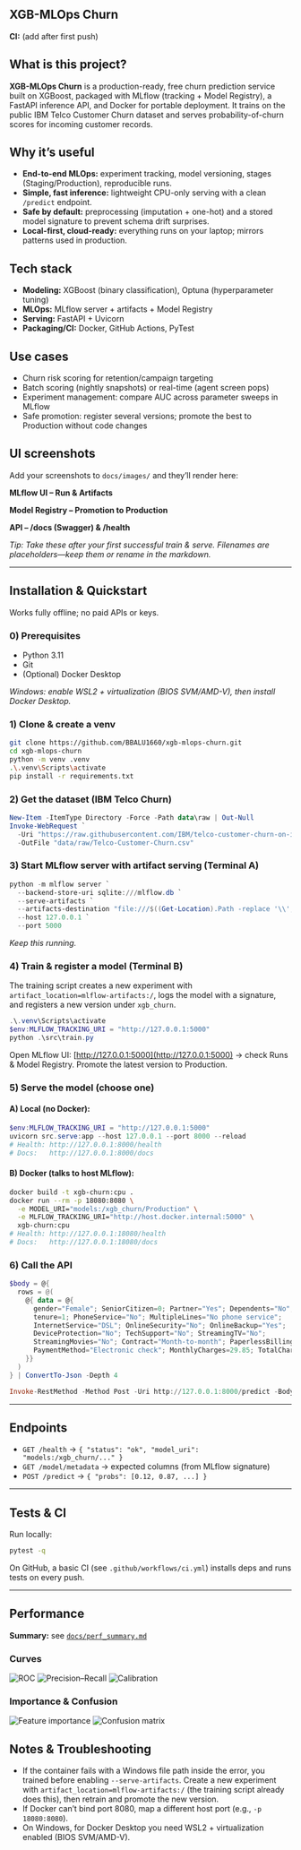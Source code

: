 
## XGB-MLOps Churn

**CI:** (add after first push)

## What is this project?

**XGB-MLOps Churn** is a production-ready, free churn prediction service built on XGBoost, packaged with MLflow (tracking + Model Registry), a FastAPI inference API, and Docker for portable deployment. It trains on the public IBM Telco Customer Churn dataset and serves probability-of-churn scores for incoming customer records.

## Why it’s useful

- **End-to-end MLOps:** experiment tracking, model versioning, stages (Staging/Production), reproducible runs.
- **Simple, fast inference:** lightweight CPU-only serving with a clean `/predict` endpoint.
- **Safe by default:** preprocessing (imputation + one-hot) and a stored model signature to prevent schema drift surprises.
- **Local-first, cloud-ready:** everything runs on your laptop; mirrors patterns used in production.

## Tech stack

- **Modeling:** XGBoost (binary classification), Optuna (hyperparameter tuning)
- **MLOps:** MLflow server + artifacts + Model Registry
- **Serving:** FastAPI + Uvicorn
- **Packaging/CI:** Docker, GitHub Actions, PyTest

## Use cases

- Churn risk scoring for retention/campaign targeting
- Batch scoring (nightly snapshots) or real-time (agent screen pops)
- Experiment management: compare AUC across parameter sweeps in MLflow
- Safe promotion: register several versions; promote the best to Production without code changes

## UI screenshots

Add your screenshots to `docs/images/` and they’ll render here:

**MLflow UI – Run & Artifacts**

<!-- ![MLflow UI](docs/images/mlflow_ui.png) -->

**Model Registry – Promotion to Production**

<!-- ![Model Registry](docs/images/model_registry.png) -->

**API – /docs (Swagger) & /health**

<!-- ![API Docs](docs/images/api_docs.png) -->

*Tip: Take these after your first successful train & serve. Filenames are placeholders—keep them or rename in the markdown.*

---

## Installation & Quickstart

Works fully offline; no paid APIs or keys.

### 0) Prerequisites


- Python 3.11
- Git
- (Optional) Docker Desktop

*Windows: enable WSL2 + virtualization (BIOS SVM/AMD-V), then install Docker Desktop.*

### 1) Clone & create a venv

```sh
git clone https://github.com/BBALU1660/xgb-mlops-churn.git
cd xgb-mlops-churn
python -m venv .venv
.\.venv\Scripts\activate
pip install -r requirements.txt
```

### 2) Get the dataset (IBM Telco Churn)

```powershell
New-Item -ItemType Directory -Force -Path data\raw | Out-Null
Invoke-WebRequest `
  -Uri "https://raw.githubusercontent.com/IBM/telco-customer-churn-on-icp4d/master/data/Telco-Customer-Churn.csv" `
  -OutFile "data/raw/Telco-Customer-Churn.csv"
```

### 3) Start MLflow server with artifact serving (Terminal A)

```powershell
python -m mlflow server `
  --backend-store-uri sqlite:///mlflow.db `
  --serve-artifacts `
  --artifacts-destination "file:///$((Get-Location).Path -replace '\\','/')/mlruns" `
  --host 127.0.0.1 `
  --port 5000
```

*Keep this running.*

### 4) Train & register a model (Terminal B)

The training script creates a new experiment with `artifact_location=mlflow-artifacts:/`, logs the model with a signature, and registers a new version under `xgb_churn`.

```powershell
.\.venv\Scripts\activate
$env:MLFLOW_TRACKING_URI = "http://127.0.0.1:5000"
python .\src\train.py
```

Open MLflow UI: [http://127.0.0.1:5000](http://127.0.0.1:5000)
→ check Runs & Model Registry. Promote the latest version to Production.

### 5) Serve the model (choose one)

#### A) Local (no Docker):

```powershell
$env:MLFLOW_TRACKING_URI = "http://127.0.0.1:5000"
uvicorn src.serve:app --host 127.0.0.1 --port 8000 --reload
# Health: http://127.0.0.1:8000/health
# Docs:   http://127.0.0.1:8000/docs
```

#### B) Docker (talks to host MLflow):

```sh
docker build -t xgb-churn:cpu .
docker run --rm -p 18080:8080 \
  -e MODEL_URI="models:/xgb_churn/Production" \
  -e MLFLOW_TRACKING_URI="http://host.docker.internal:5000" \
  xgb-churn:cpu
# Health: http://127.0.0.1:18080/health
# Docs:   http://127.0.0.1:18080/docs
```

### 6) Call the API

```powershell
$body = @{
  rows = @(
    @{ data = @{
      gender="Female"; SeniorCitizen=0; Partner="Yes"; Dependents="No";
      tenure=1; PhoneService="No"; MultipleLines="No phone service";
      InternetService="DSL"; OnlineSecurity="No"; OnlineBackup="Yes";
      DeviceProtection="No"; TechSupport="No"; StreamingTV="No";
      StreamingMovies="No"; Contract="Month-to-month"; PaperlessBilling="Yes";
      PaymentMethod="Electronic check"; MonthlyCharges=29.85; TotalCharges=29.85
    }}
  )
} | ConvertTo-Json -Depth 4

Invoke-RestMethod -Method Post -Uri http://127.0.0.1:8000/predict -Body $body -ContentType 'application/json'
```

---

## Endpoints

- `GET /health` → `{ "status": "ok", "model_uri": "models:/xgb_churn/..." }`
- `GET /model/metadata` → expected columns (from MLflow signature)
- `POST /predict` → `{ "probs": [0.12, 0.87, ...] }`

---

## Tests & CI

Run locally:

```sh
pytest -q
```

On GitHub, a basic CI (see `.github/workflows/ci.yml`) installs deps and runs tests on every push.

---

## Performance

**Summary:** see [`docs/perf_summary.md`](docs/perf_summary.md)

### Curves
![ROC](docs/images/roc_auc.png)
![Precision–Recall](docs/images/pr_curve.png)
![Calibration](docs/images/calibration_curve.png)

### Importance & Confusion
![Feature importance](docs/images/feature_importance.png)
![Confusion matrix](docs/images/confusion_matrix.png)



## Notes & Troubleshooting

- If the container fails with a Windows file path inside the error, you trained before enabling `--serve-artifacts`. Create a new experiment with `artifact_location=mlflow-artifacts:/` (the training script already does this), then retrain and promote the new version.
- If Docker can’t bind port 8080, map a different host port (e.g., `-p 18080:8080`).
- On Windows, for Docker Desktop you need WSL2 + virtualization enabled (BIOS SVM/AMD-V).
